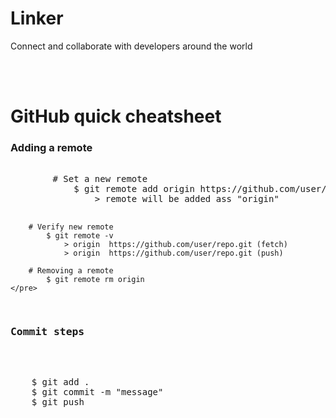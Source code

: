 <h1>Linker</h1>
<p>Connect and collaborate with developers around the world</p>

<br><br>

<h1>GitHub quick cheatsheet</h1>

<h3>Adding a remote </h3>
    <pre> 
        # Set a new remote
            $ git remote add origin https://github.com/user/repo.git
                > remote will be added ass "origin"

        # Verify new remote
            $ git remote -v
                > origin  https://github.com/user/repo.git (fetch)
                > origin  https://github.com/user/repo.git (push)

        # Removing a remote
            $ git remote rm origin
    </pre>

<h3>Commit steps</h3>
<pre> 
    $ git add . 
    $ git commit -m "message" 
    $ git push
</pre>



